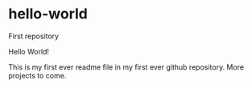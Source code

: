 # hello-world
First repository

Hello World!

This is my first ever readme file in my first ever github repository. More projects to come.

